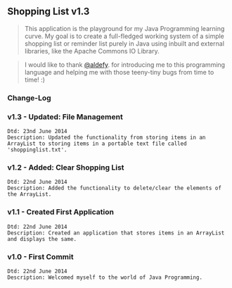 ## Shopping List v1.3

> This application is the playground for my Java Programming learning curve. My goal is to create a full-fledged working system of a simple shopping list or reminder list purely in Java using inbuilt and external libraries, like the Apache Commons IO Library.

> I would like to thank [@aldefy](https://github.com/aldefy). for introducing me to this programming language and helping me with those teeny-tiny bugs from time to time! :)

### Change-Log

### v1.3 - Updated: File Management

	Dtd: 23nd June 2014
	Description: Updated the functionality from storing items in an ArrayList to storing items in a portable text file called 'shoppinglist.txt'.

### v1.2 - Added: Clear Shopping List

	Dtd: 22nd June 2014
	Description: Added the functionality to delete/clear the elements of the ArrayList.

### v1.1 - Created First Application

	Dtd: 22nd June 2014
	Description: Created an application that stores items in an ArrayList and displays the same.

### v1.0 - First Commit

	Dtd: 22nd June 2014
	Description: Welcomed myself to the world of Java Programming.
